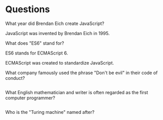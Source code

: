 # Questions

What year did Brendan Eich create JavaScript?

JavaScript was invented by Brendan Eich in 1995. 

What does "ES6" stand for?

ES6 stands for ECMAScript 6. 

ECMAScript was created to standardize JavaScript.

What company famously used the phrase "Don't be evil" in their code of conduct?

```

```

What English mathematician and writer is often regarded as the first computer programmer?

```

```

Who is the "Turing machine" named after?

```

```
